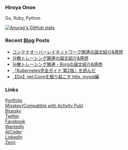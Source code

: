 ### Hiroya Onoe
Go, Ruby, Python

[![Anurag's GitHub stats](https://github-readme-stats.vercel.app/api?username=hiroyaonoe&count_private=true&show_icons=true&line_height=28)](https://github.com/anuraghazra/github-readme-stats)

<!-- ![Top Langs](https://github-readme-stats.vercel.app/api/top-langs/?username=hiroyaonoe&card_width=495) -->

### Recent [Blog](https://www.onoe.dev/blog) Posts
<!-- BLOG-POST-LIST:START -->
- [コンテナオーバーレイネットワーク関連の論文紹介&amp;感想](https://www.onoe.dev/blog/paper-reading-3/)
- [分散トレーシング関連の論文紹介&amp;感想](https://www.onoe.dev/blog/paper-reading-2/)
- [分散トレーシング関連・Borgの論文紹介&amp;感想](https://www.onoe.dev/blog/paper-reading-1/)
- [『Kubernetes完全ガイド 第2版』を読んだ](https://www.onoe.dev/blog/review-k8s-perfect-guide/)
- [【Go】net.Connを掘り起こす http, mysql編](https://www.onoe.dev/blog/go-net-conn/)
<!-- BLOG-POST-LIST:END -->

### Links
[Portfolio](https://onoe.dev)  
[Misskey(Compatible with Activity Pub)](https://social.camph.net/@onoe)  
[Bluesky](https://bsky.app/profile/onoe.bsky.social)  
[Twitter](https://twitter.com/hiroyanoe)  
[Facebook](https://facebook.com/onoehiroya.0330)  
[Wantedly](https://www.wantedly.com/id/onoe_hiroya)  
[AtCoder](https://atcoder.jp/users/noe)  
[LinkedIn](https://www.linkedin.com/in/onoehiroya/)  
[Zenn](https://zenn.dev/hiroyaonoe)  

